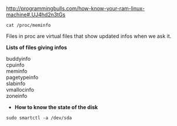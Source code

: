 
http://programmingbulls.com/how-know-your-ram-linux-machine#.UJ4hd2n3tGs

```
cat /proc/meminfo
```

Files in proc are virtual files that show updated infos when we ask it.

**Lists of files giving infos**

buddyinfo   
cpuinfo   
meminfo   
pagetypeinfo   
slabinfo   
vmallocinfo   
zoneinfo   


* **How to know the state of the disk**  
``` 
sudo smartctl -a /dev/sda
``` 

